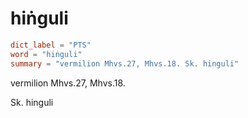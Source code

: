 # hiṅguli

``` toml
dict_label = "PTS"
word = "hiṅguli"
summary = "vermilion Mhvs.27, Mhvs.18. Sk. hinguli"
```

vermilion Mhvs.27, Mhvs.18.

Sk. hinguli

